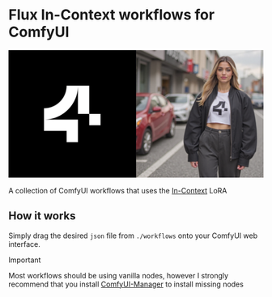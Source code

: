 # Flux In-Context workflows for ComfyUI

![Visual Identity](./assets/visual-identity.png)

A collection of ComfyUI workflows that uses the [In-Context](https://github.com/ali-vilab/In-Context-LoRA) LoRA

## How it works

Simply drag the desired `json` file from `./workflows` onto your ComfyUI web interface.

> [!IMPORTANT]
> Most workflows should be using vanilla nodes, however I strongly recommend that you install [ComfyUI-Manager](https://github.com/ltdrdata/ComfyUI-Manager) to install missing nodes
